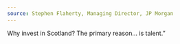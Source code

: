 ```yaml
---
source: Stephen Flaherty, Managing Director, JP Morgan
---
```

Why invest in Scotland? The primary reason... is talent.”